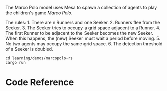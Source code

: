 The Marco Polo model uses Mesa to spawn a collection of agents to play the
children's game _Marco Polo_.

The rules:
    1. There are n Runners and one Seeker.
    2. Runners flee from the Seeker.
    3. The Seeker tries to occupy a grid space adjacent to a Runner.
    4. The first Runner to be adjacent to the Seeker becomes the new Seeker.
        When this happens, the (new) Seeker must wait a period before moving.
    5. No two agents may occupy the same grid space.
    6. The detection threshold of a Seeker is doubled.

```shell
cd learning/demos/marcopolo-rs
cargo run
```

# Code Reference

